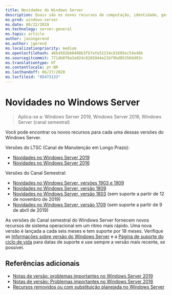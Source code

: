 ```yaml
---
title: Novidades do Windows Server
description: Quais são os novos recursos de computação, identidade, gerenciamento, automação, rede, segurança, armazenamento.
ms.prod: windows-server
ms.date: 08/22/2019
ms.technology: server-general
ms.topic: article
author: jasongerend
ms.author: jgerend
ms.localizationpriority: medium
ms.openlocfilehash: 46b4502bb0408b3fb7afe51234c81695ec54e48b
ms.sourcegitcommit: 771db070a3a924c8265944e21bf9bd85350dd93c
ms.translationtype: HT
ms.contentlocale: pt-BR
ms.lasthandoff: 06/27/2020
ms.locfileid: "85473133"
---
```

# <a name="whats-new-in-windows-server"></a>Novidades no Windows Server

> Aplica-se a: Windows Server 2019, Windows Server 2016, Windows Server (canal semestral)

Você pode encontrar os novos recursos para cada uma dessas versões do Windows Server.

Versões do LTSC (Canal de Manutenção em Longo Prazo):

- [Novidades no Windows Server 2019](../get-started-19/whats-new-19.md)
- [Novidades no Windows Server 2016](whats-new-in-windows-server-2016.md)

Versões do Canal Semestral:

- [Novidades no Windows Server, versões 1903 e 1909](../get-started-19/whats-new-in-windows-server-1903-1909.md)
- [Novidades no Windows Server, versão 1809](whats-new-in-windows-server-1809.md)
- [Novidades no Windows Server, versão 1803](whats-new-in-windows-server-1803.md) (sem suporte a partir de 12 de novembro de 2019)
- [Novidades no Windows Server, versão 1709](whats-new-in-windows-server-1709.md) (sem suporte a partir de 9 de abril de 2019)

As versões do Canal semestral do Windows Server fornecem novos recursos de sistema operacional em um ritmo mais rápido. Uma nova versão é lançada a cada seis meses e tem suporte por 18 meses. Verifique as [Informações sobre versão do Windows Server](windows-server-release-info.md) e a [Página de suporte do ciclo de vida](https://support.microsoft.com/lifecycle) para datas de suporte e use sempre a versão mais recente, se possível.

## <a name="additional-references"></a>Referências adicionais

- [Notas de versão: problemas importantes no Windows Server 2019](../get-started-19/rel-notes-19.md)
- [Notas de versão: Problemas importantes no Windows Server 2016](Windows-Server-2016-GA-Release-Notes.md)
- [Recursos removidos ou com substituição planejada no Windows Server](../get-started-19/removed-features.md)